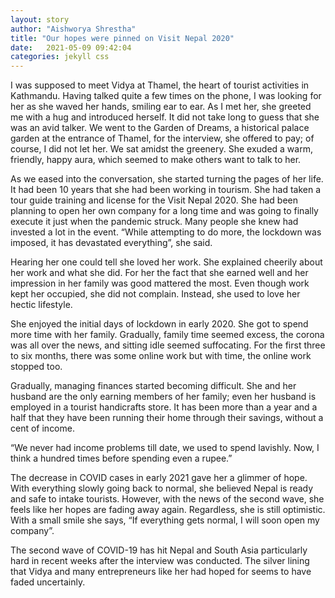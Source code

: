 ```yaml
---
layout: story
author: "Aishworya Shrestha"
title: "Our hopes were pinned on Visit Nepal 2020"
date:   2021-05-09 09:42:04
categories: jekyll css
---
```

I was supposed to meet Vidya at Thamel, the heart of tourist activities in Kathmandu. Having talked quite a few times on the phone, I was looking for her as she waved her hands, smiling ear to ear. As I met her, she greeted me with a hug and introduced herself. It did not take long to guess that she was an avid talker. We went to the Garden of Dreams, a historical palace garden at the entrance of Thamel, for the interview, she offered to pay; of course, I did not let her. We sat amidst the greenery. She exuded a warm, friendly, happy aura, which seemed to make others want to talk to her.  
 
As we eased into the conversation, she started turning the pages of her life. It had been 10 years that she had been working in tourism. She had taken a tour guide training and license for the Visit Nepal 2020. She had been planning to open her own company for a long time and was going to finally execute it just when the pandemic struck. Many people she knew had invested a lot in the event. “While attempting to do more, the lockdown was imposed, it has devastated everything”, she said. 
 
Hearing her one could tell she loved her work. She explained cheerily about her work and what she did. For her the fact that she earned well and her impression in her family was good mattered the most. Even though work kept her occupied, she did not complain. Instead,  she used to love her hectic lifestyle.
 
She enjoyed the initial days of lockdown in early 2020. She got to spend more time with her family. Gradually, family time seemed excess, the corona was all over the news, and sitting idle seemed suffocating. For the first three to six months, there was some online work but with time, the online work stopped too.
 
Gradually, managing finances started becoming difficult. She and her husband are the only earning members of her family; even her husband is employed in a tourist handicrafts store. It has been more than a year and a half that they have been running their home through their savings, without a cent of income. 
 
“We never had income problems till date, we used to spend lavishly. Now, I think a hundred times before spending even a rupee.”  
 
The decrease in COVID cases in early 2021 gave her a glimmer of hope. With everything slowly going back to normal, she believed Nepal is ready and safe to intake tourists. However, with the news of the second wave, she feels like her hopes are fading away again. Regardless, she is still optimistic. With a small smile she says, “If everything gets normal, I will soon open my company”. 

The second wave of COVID-19 has hit Nepal and South Asia particularly hard in recent weeks after the interview was conducted. The silver lining that Vidya and many entrepreneurs like her had hoped for seems to have faded uncertainly.

